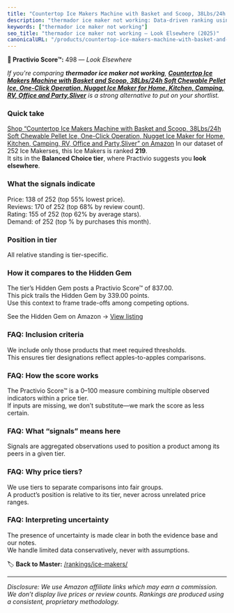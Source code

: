```yaml
---
title: "Countertop Ice Makers Machine with Basket and Scoop, 38Lbs/24h Soft Chewable Pellet Ice, One-Click Operation, Nugget Ice Maker for Home, Kitchen, Camping, RV, Office and Party,Sliver"
description: "thermador ice maker not working: Data-driven ranking using the Practivio Score™. Positioned by quality, value, demand, findability, momentum."
keywords: ["thermador ice maker not working"]
seo_title: "thermador ice maker not working — Look Elsewhere (2025)"
canonicalURL: "/products/countertop-ice-makers-machine-with-basket-and-scoop-38lbs24h-soft-chewable-pellet-ice-one-click-operation-nugget-ice-maker-for-home-kitchen-camping-rv-office-and-partysliver-B0DNFGQ5SK/"
---
```


**🚫 Practivio Score™:** 498 — _Look Elsewhere_


*If you're comparing **thermador ice maker not working**, **[Countertop Ice Makers Machine with Basket and Scoop, 38Lbs/24h Soft Chewable Pellet Ice, One-Click Operation, Nugget Ice Maker for Home, Kitchen, Camping, RV, Office and Party,Sliver](https://www.amazon.com/dp/B0DNFGQ5SK?tag=practivio-20)** is a strong alternative to put on your shortlist.*
### Quick take
[Shop “Countertop Ice Makers Machine with Basket and Scoop, 38Lbs/24h Soft Chewable Pellet Ice, One-Click Operation, Nugget Ice Maker for Home, Kitchen, Camping, RV, Office and Party,Sliver” on Amazon](https://www.amazon.com/dp/B0DNFGQ5SK?tag=practivio-20)
In our dataset of 252 Ice Makerses, this Ice Makers is ranked **219**.  
It sits in the **Balanced Choice tier**, where Practivio suggests you **look elsewhere**.

### What the signals indicate
Price: 138 of 252 (top 55% lowest price).  
Reviews: 170 of 252 (top 68% by review count).  
Rating: 155 of 252 (top 62% by average stars).  
Demand:  of 252 (top % by purchases this month).

### Position in tier
All relative standing is tier-specific.

### How it compares to the Hidden Gem
The tier’s Hidden Gem posts a Practivio Score™ of 837.00.  
This pick trails the Hidden Gem by 339.00 points.  
Use this context to frame trade-offs among competing options.  

See the Hidden Gem on Amazon → [View listing](https://www.amazon.com/dp/B0C32SGKMJ?tag=practivio-20)

### FAQ: Inclusion criteria
We include only those products that meet required thresholds.  
This ensures tier designations reflect apples-to-apples comparisons.

### FAQ: How the score works
The Practivio Score™ is a 0–100 measure combining multiple observed indicators within a price tier.  
If inputs are missing, we don’t substitute—we mark the score as less certain.

### FAQ: What “signals” means here
Signals are aggregated observations used to position a product among its peers in a given tier.

### FAQ: Why price tiers?
We use tiers to separate comparisons into fair groups.  
A product’s position is relative to its tier, never across unrelated price ranges.

### FAQ: Interpreting uncertainty
The presence of uncertainty is made clear in both the evidence base and our notes.  
We handle limited data conservatively, never with assumptions.


🏷️ **Back to Master:** [/rankings/ice-makers/](/rankings/ice-makers/)

---
_Disclosure: We use Amazon affiliate links which may earn a commission. We don’t display live prices or review counts. Rankings are produced using a consistent, proprietary methodology._
